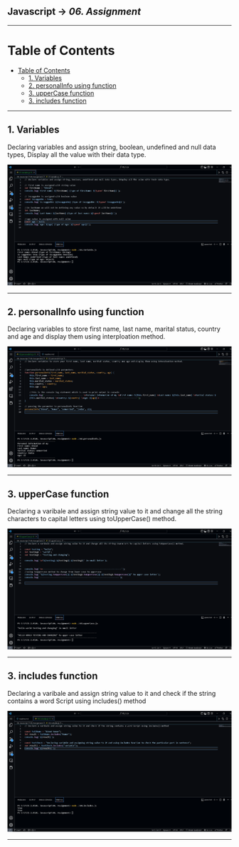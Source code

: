 ## Javascript -> <em>06. Assignment</em> 

<hr/>

# Table of Contents
- [Table of Contents](#table-of-contents)
  - [1. Variables](#1-variables)
  - [2. personalInfo using function](#2-personalinfo-using-function)
  - [3. upperCase function](#3-uppercase-function)
  - [3. includes function](#3-includes-function)

<hr/>

## 1. Variables

Declaring variables and assign string, boolean, undefined and null data types, Display all the value with their data type.

![](./00.Output/01.Variable.png)

<hr/>

## 2. personalInfo using function

Declaring variables to store first name, last name, marital status, country and age and display them using interploation method.

![](./00.Output/02.personalInfo.png)

<hr/>

## 3. upperCase function

Declaring a varibale and assign string value to it and change all the string characters to capital letters using toUpperCase() method.

![](./00.Output/03.upperCase.png)

<hr/>

## 3. includes function

Declaring a varibale and assign string value to it and check if the string contains a word Script using includes() method

![](./00.Output/04.includes.png)

<hr/>